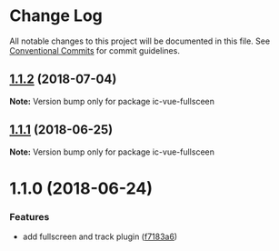 # Change Log

All notable changes to this project will be documented in this file.
See [Conventional Commits](https://conventionalcommits.org) for commit guidelines.

<a name="1.1.2"></a>
## [1.1.2](https://github.com/xxxxxMiss/ic-utils/tree/master/packages/fullpage/compare/ic-vue-fullsceen@1.1.1...ic-vue-fullsceen@1.1.2) (2018-07-04)




**Note:** Version bump only for package ic-vue-fullsceen

<a name="1.1.1"></a>
## [1.1.1](https://github.com/xxxxxMiss/ic-utils/tree/master/packages/fullpage/compare/ic-vue-fullsceen@1.1.0...ic-vue-fullsceen@1.1.1) (2018-06-25)




**Note:** Version bump only for package ic-vue-fullsceen

<a name="1.1.0"></a>
# 1.1.0 (2018-06-24)


### Features

* add fullscreen and track plugin ([f7183a6](https://github.com/xxxxxMiss/ic-utils/tree/master/packages/fullpage/commit/f7183a6))

